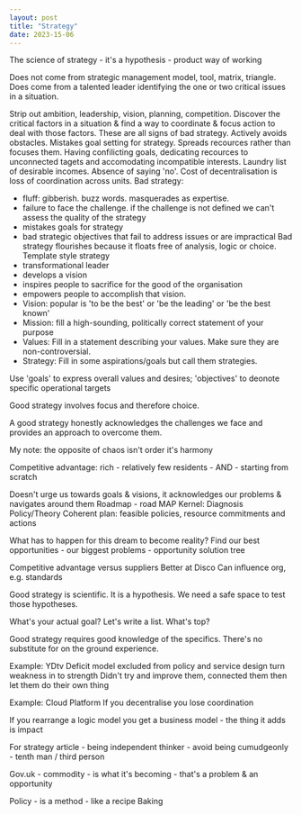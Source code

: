 ```yaml
---
layout: post
title: "Strategy"
date: 2023-15-06
---
```


The science of strategy - it's a hypothesis - product way of working

Does not come from strategic management model, tool, matrix, triangle. Does come from a talented leader identifying the one or two critical issues in a situation. 

Strip out ambition, leadership, vision, planning, competition. Discover the critical factors in a situation & find a way to coordinate & focus action to deal with those factors. These are all signs of bad strategy. Actively avoids obstacles. Mistakes goal setting for strategy. Spreads recources rather than focuses them. Having confilicting goals, dedicating recources to unconnected tagets and accomodating incompatible interests. Laundry list of desirable incomes. Absence of saying 'no'.
Cost of decentralisation is loss of coordination across units.
Bad strategy:
- fluff: gibberish. buzz words. masquerades as expertise.
- failure to face the challenge. if the challenge is not defined we can't assess the quality of the strategy
- mistakes goals for strategy
- bad strategic objectives that fail to address issues or are impractical
Bad strategy flourishes because it floats free of analysis, logic or choice.
Template style strategy
- transformational leader
- develops a vision
- inspires people to sacrifice for the good of the organisation
- empowers people to accomplish that vision.
- Vision: popular is 'to be the best' or 'be  the leading' or 'be the best known'
- Mission: fill a high-sounding, politically correct statement of your purpose
- Values: Fill in a statement describing your values. Make sure they are non-controversial.
- Strategy: Fill in some aspirations/goals but call them strategies.

Use 'goals' to express overall values and desires; 'objectives' to deonote specific operational targets

Good strategy involves focus and therefore choice.

A good strategy honestly acknowledges the challenges we face and provides an approach to overcome them.

My note: the opposite of chaos isn't order it's harmony 

Competitive advantage: rich - relatively few residents - AND - starting from scratch 

Doesn't urge us towards goals & visions, it acknowledges our problems & navigates around them
Roadmap - road MAP
Kernel:
Diagnosis
Policy/Theory
Coherent plan: feasible policies, resource commitments and actions

What has to happen for this dream to become reality?
Find our best opportunities - our biggest problems - opportunity solution tree

Competitive advantage versus suppliers
Better at Disco
Can influence org, e.g. standards 

Good strategy is scientific. It is a hypothesis. We need a safe space to test those hypotheses.

What's your actual goal? Let's write a list. What's top?

Good strategy requires good knowledge of the specifics. There's no substitute for on the ground experience.

Example: YDtv
Deficit model
excluded from policy and service design
turn weakness in to strength
Didn't try and improve them, connected them then let them do their own thing

Example: Cloud Platform
If you decentralise you lose coordination

If you rearrange a logic model you get a business model - the thing it adds is impact

For strategy article - being independent thinker - avoid being cumudgeonly - tenth man / third person

Gov.uk - commodity - is what it's becoming - that's a problem & an opportunity

Policy - is a method - like a recipe
Baking

